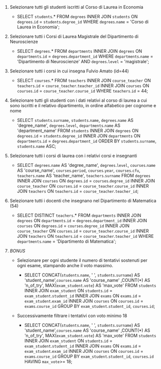 1.  Selezionare tutti gli studenti iscritti al Corso di Laurea in Economia
    - SELECT `students`.* FROM `degrees` INNER JOIN `students` ON `degrees`.`id` = `students`.`degree_id` WHERE `degrees`.`name` = 'Corso di Laurea in Economia';

2.  Selezionare tutti i Corsi di Laurea Magistrale del Dipartimento di Neuroscienze
    - SELECT `degrees`.* FROM `departments` INNER JOIN `degrees` ON `departments`.`id` = `degrees`.`department_id` WHERE `departments`.`name` = 'Dipartimento di Neuroscienze' AND `degrees`.`level` = 'magistrale';

3.  Selezionare tutti i corsi in cui insegna Fulvio Amato (id=44)
    - SELECT `courses`.* FROM `teachers` INNER JOIN `course_teacher` ON `teachers`.`id` = `course_teacher`.`teacher_id` INNER JOIN `courses` ON `courses`.`id` = `course_teacher`.`course_id` WHERE `teachers`.`id` = 44;

4.  Selezionare tutti gli studenti con i dati relativi al corso di laurea a cui sono iscritti e il relativo dipartimento, in ordine alfabetico per cognome e nome
    - SELECT `students`.`surname`, `students`.`name`, `degrees`.`name` AS 'degree_name', `degrees`.`level`, `departments`.`name` AS 'department_name' FROM `students` INNER JOIN `degrees` ON `degrees`.`id` = `students`.`degree_id` INNER JOIN `departments` ON `departments`.`id` = `degrees`.`department_id` ORDER BY `students`.`surname`, `students`.`name` ASC;

5.  Selezionare tutti i corsi di laurea con i relativi corsi e insegnanti
    - SELECT `degrees`.`name` AS 'degree_name', `degrees`.`level`, `courses`.`name` AS 'course_name', `courses`.`period`, `courses`.`year`, `courses`.`cfu`, `teachers`.`name` AS 'teacher_name', `teachers`.`surname` FROM `degrees` INNER JOIN `courses` ON `degrees`.`id` = `courses`.`degree_id` INNER JOIN `course_teacher` ON `courses`.`id` = `course_teacher`.`course_id` INNER JOIN `teachers` ON `teachers`.`id` = `course_teacher`.`teacher_id`;

6.  Selezionare tutti i docenti che insegnano nel Dipartimento di Matematica (54)
    - SELECT DISTINCT `teachers`.* FROM `departments` INNER JOIN `degrees` ON `departments`.`id` = `degrees`.`department_id` INNER JOIN `courses` ON `degrees`.`id` = `courses`.`degree_id` INNER JOIN `course_teacher` ON `courses`.`id` = `course_teacher`.`course_id` INNER JOIN `teachers` ON `teachers`.`id` = `course_teacher`.`teacher_id` WHERE `departments`.`name` = 'Dipartimento di Matematica';

7.  *BONUS* 
    - Selezionare per ogni studente il numero di tentativi sostenuti per ogni esame, stampando anche il voto massimo. 
        - SELECT CONCAT(`students`.`name`, ' ', `students`.`surname`) AS 'student_name',`courses`.`name` AS 'course_name' ,COUNT(*) AS 'n_of_try', MAX(`exam_student`.`vote`) AS 'max_vote' FROM `students` INNER JOIN `exam_student` ON `students`.`id` = `exam_student`.`student_id` INNER JOIN `exams` ON `exams`.`id` = `exam_student`.`exam_id` INNER JOIN `courses` ON `courses`.`id` = `exams`.`course_id` GROUP BY `exam_student`.`student_id`, `courses`.`id`;

    - Successivamente filtrare i tentativi con voto minimo 18
        - SELECT CONCAT(`students`.`name`, ' ', `students`.`surname`) AS 'student_name',`courses`.`name` AS 'course_name' ,COUNT(*) AS 'n_of_try', MAX(`exam_student`.`vote`) AS 'max_vote' FROM `students` INNER JOIN `exam_student` ON `students`.`id` = `exam_student`.`student_id` INNER JOIN `exams` ON `exams`.`id` = `exam_student`.`exam_id` INNER JOIN `courses` ON `courses`.`id` = `exams`.`course_id`  GROUP BY `exam_student`.`student_id`, `courses`.`id` HAVING `max_vote`>= 18;

